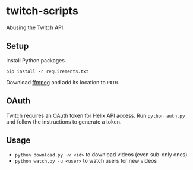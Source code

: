 # twitch-scripts
Abusing the Twitch API.

## Setup
Install Python packages.
```
pip install -r requirements.txt
```

Download [ffmpeg](https://www.ffmpeg.org/download.html) and add its location to `PATH`.

## OAuth
Twitch requires an OAuth token for Helix API access. Run `python auth.py` and follow the instructions to generate a token.

## Usage
- `python download.py -v <id>` to download videos (even sub-only ones)
- `python watch.py -u <user>` to watch users for new videos
